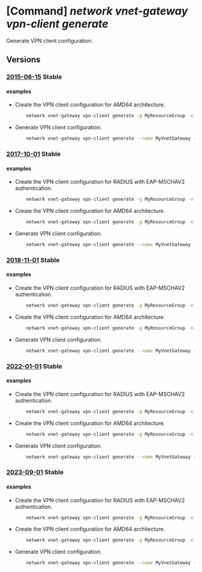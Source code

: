 # [Command] _network vnet-gateway vpn-client generate_

Generate VPN client configuration.

## Versions

### [2015-06-15](/Resources/mgmt-plane/L3N1YnNjcmlwdGlvbnMve30vcmVzb3VyY2Vncm91cHMve30vcHJvdmlkZXJzL21pY3Jvc29mdC5uZXR3b3JrL3ZpcnR1YWxuZXR3b3JrZ2F0ZXdheXMve30vZ2VuZXJhdGV2cG5jbGllbnRwYWNrYWdl/2015-06-15.xml) **Stable**

<!-- mgmt-plane /subscriptions/{}/resourcegroups/{}/providers/microsoft.network/virtualnetworkgateways/{}/generatevpnclientpackage 2015-06-15 -->

#### examples

- Create the VPN client configuration for AMD64 architecture.
    ```bash
        network vnet-gateway vpn-client generate -g MyResourceGroup -n MyVnetGateway --processor-architecture Amd64
    ```

- Generate VPN client configuration.
    ```bash
        network vnet-gateway vpn-client generate --name MyVnetGateway --processor-architecture Amd64 --resource-group MyResourceGroup --subscription MySubscription
    ```

### [2017-10-01](/Resources/mgmt-plane/L3N1YnNjcmlwdGlvbnMve30vcmVzb3VyY2Vncm91cHMve30vcHJvdmlkZXJzL21pY3Jvc29mdC5uZXR3b3JrL3ZpcnR1YWxuZXR3b3JrZ2F0ZXdheXMve30vZ2VuZXJhdGV2cG5jbGllbnRwYWNrYWdl/2017-10-01.xml) **Stable**

<!-- mgmt-plane /subscriptions/{}/resourcegroups/{}/providers/microsoft.network/virtualnetworkgateways/{}/generatevpnclientpackage 2017-10-01 -->

#### examples

- Create the VPN client configuration for RADIUS with EAP-MSCHAV2 authentication.
    ```bash
        network vnet-gateway vpn-client generate -g MyResourceGroup -n MyVnetGateway --authentication-method EAPMSCHAPv2
    ```

- Create the VPN client configuration for AMD64 architecture.
    ```bash
        network vnet-gateway vpn-client generate -g MyResourceGroup -n MyVnetGateway --processor-architecture Amd64
    ```

- Generate VPN client configuration.
    ```bash
        network vnet-gateway vpn-client generate --name MyVnetGateway --processor-architecture Amd64 --resource-group MyResourceGroup --subscription MySubscription
    ```

### [2018-11-01](/Resources/mgmt-plane/L3N1YnNjcmlwdGlvbnMve30vcmVzb3VyY2Vncm91cHMve30vcHJvdmlkZXJzL21pY3Jvc29mdC5uZXR3b3JrL3ZpcnR1YWxuZXR3b3JrZ2F0ZXdheXMve30vZ2VuZXJhdGV2cG5jbGllbnRwYWNrYWdl/2018-11-01.xml) **Stable**

<!-- mgmt-plane /subscriptions/{}/resourcegroups/{}/providers/microsoft.network/virtualnetworkgateways/{}/generatevpnclientpackage 2018-11-01 -->

#### examples

- Create the VPN client configuration for RADIUS with EAP-MSCHAV2 authentication.
    ```bash
        network vnet-gateway vpn-client generate -g MyResourceGroup -n MyVnetGateway --authentication-method EAPMSCHAPv2
    ```

- Create the VPN client configuration for AMD64 architecture.
    ```bash
        network vnet-gateway vpn-client generate -g MyResourceGroup -n MyVnetGateway --processor-architecture Amd64
    ```

- Generate VPN client configuration.
    ```bash
        network vnet-gateway vpn-client generate --name MyVnetGateway --processor-architecture Amd64 --resource-group MyResourceGroup --subscription MySubscription
    ```

### [2022-01-01](/Resources/mgmt-plane/L3N1YnNjcmlwdGlvbnMve30vcmVzb3VyY2Vncm91cHMve30vcHJvdmlkZXJzL21pY3Jvc29mdC5uZXR3b3JrL3ZpcnR1YWxuZXR3b3JrZ2F0ZXdheXMve30vZ2VuZXJhdGV2cG5jbGllbnRwYWNrYWdl/2022-01-01.xml) **Stable**

<!-- mgmt-plane /subscriptions/{}/resourcegroups/{}/providers/microsoft.network/virtualnetworkgateways/{}/generatevpnclientpackage 2022-01-01 -->

#### examples

- Create the VPN client configuration for RADIUS with EAP-MSCHAV2 authentication.
    ```bash
        network vnet-gateway vpn-client generate -g MyResourceGroup -n MyVnetGateway --authentication-method EAPMSCHAPv2
    ```

- Create the VPN client configuration for AMD64 architecture.
    ```bash
        network vnet-gateway vpn-client generate -g MyResourceGroup -n MyVnetGateway --processor-architecture Amd64
    ```

- Generate VPN client configuration.
    ```bash
        network vnet-gateway vpn-client generate --name MyVnetGateway --processor-architecture Amd64 --resource-group MyResourceGroup --subscription MySubscription
    ```

### [2023-09-01](/Resources/mgmt-plane/L3N1YnNjcmlwdGlvbnMve30vcmVzb3VyY2Vncm91cHMve30vcHJvdmlkZXJzL21pY3Jvc29mdC5uZXR3b3JrL3ZpcnR1YWxuZXR3b3JrZ2F0ZXdheXMve30vZ2VuZXJhdGV2cG5jbGllbnRwYWNrYWdl/2023-09-01.xml) **Stable**

<!-- mgmt-plane /subscriptions/{}/resourcegroups/{}/providers/microsoft.network/virtualnetworkgateways/{}/generatevpnclientpackage 2023-09-01 -->

#### examples

- Create the VPN client configuration for RADIUS with EAP-MSCHAV2 authentication.
    ```bash
        network vnet-gateway vpn-client generate -g MyResourceGroup -n MyVnetGateway --authentication-method EAPMSCHAPv2
    ```

- Create the VPN client configuration for AMD64 architecture.
    ```bash
        network vnet-gateway vpn-client generate -g MyResourceGroup -n MyVnetGateway --processor-architecture Amd64
    ```

- Generate VPN client configuration.
    ```bash
        network vnet-gateway vpn-client generate --name MyVnetGateway --processor-architecture Amd64 --resource-group MyResourceGroup --subscription MySubscription
    ```
